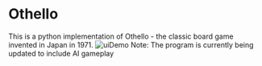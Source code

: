 # Othello
This is a python implementation of Othello - the classic board game invented in Japan in 1971.
![uiDemo](https://user-images.githubusercontent.com/83682911/131616823-a5f8a7bb-e80f-4957-8d67-0acbaccb2f65.png)
Note: The program is currently being updated to include AI gameplay
